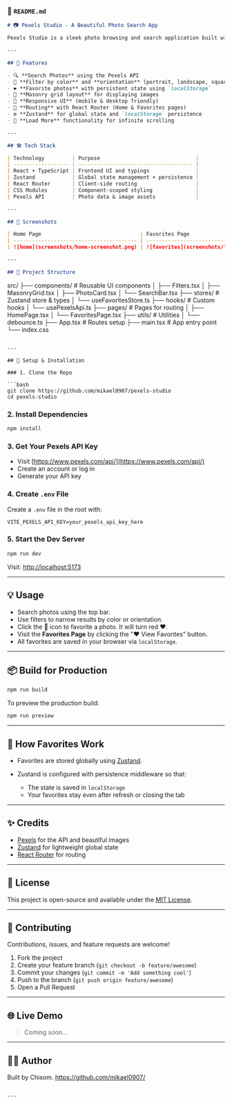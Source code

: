 ### 📄 `README.md`

```md
# 📷 Pexels Studio - A Beautiful Photo Search App

Pexels Studio is a sleek photo browsing and search application built with **React**, **TypeScript**, **Zustand** for state management, and the **Pexels API**. Users can search, filter, favorite, and view high-resolution images in a **responsive masonry layout**, similar to the real Pexels experience.

---

## 🚀 Features

- 🔍 **Search Photos** using the Pexels API
- 🎨 **Filter by color** and **orientation** (portrait, landscape, square)
- ❤️ **Favorite photos** with persistent state using `localStorage`
- 🧱 **Masonry grid layout** for displaying images
- 📱 **Responsive UI** (mobile & desktop friendly)
- 🧭 **Routing** with React Router (Home & Favorites pages)
- ⚙️ **Zustand** for global state and `localStorage` persistence
- 🔁 **Load More** functionality for infinite scrolling

---

## 🛠 Tech Stack

| Technology         | Purpose                               |
| ------------------ | ------------------------------------- |
| React + TypeScript | Frontend UI and typings               |
| Zustand            | Global state management + persistence |
| React Router       | Client-side routing                   |
| CSS Modules        | Component-scoped styling              |
| Pexels API         | Photo data & image assets             |

---

## 📸 Screenshots

| Home Page                                | Favorites Page                                     |
| ---------------------------------------- | -------------------------------------------------- |
| ![home](screenshots/home-screenshot.png) | ![favorites](screenshots/favorites-screenshot.png) |

---

## 🧩 Project Structure
```

src/
├── components/ # Reusable UI components
│ ├── Filters.tsx
│ ├── MasonryGrid.tsx
│ ├── PhotoCard.tsx
│ └── SearchBar.tsx
├── stores/ # Zustand store & types
│ └── useFavoritesStore.ts
├── hooks/ # Custom hooks
│ └── usePexelsApi.ts
├── pages/ # Pages for routing
│ ├── HomePage.tsx
│ └── FavoritesPage.tsx
├── utils/ # Utilities
│ └── debounce.ts
├── App.tsx # Routes setup
├── main.tsx # App entry point
└── index.css

````

---

## 🔧 Setup & Installation

### 1. Clone the Repo

```bash
git clone https://github.com/mikael0907/pexels-studio
cd pexels-studio
````

### 2. Install Dependencies

```bash
npm install
```

### 3. Get Your Pexels API Key

- Visit [https://www.pexels.com/api/](https://www.pexels.com/api/)
- Create an account or log in
- Generate your API key

### 4. Create `.env` File

Create a `.env` file in the root with:

```env
VITE_PEXELS_API_KEY=your_pexels_api_key_here
```

### 5. Start the Dev Server

```bash
npm run dev
```

Visit: [http://localhost:5173](http://localhost:5173)

---

## 💡 Usage

- Search photos using the top bar.
- Use filters to narrow results by color or orientation.
- Click the 🤍 icon to favorite a photo. It will turn red ❤️.
- Visit the **Favorites Page** by clicking the "❤️ View Favorites" button.
- All favorites are saved in your browser via `localStorage`.

---

## 📦 Build for Production

```bash
npm run build
```

To preview the production build:

```bash
npm run preview
```

---

## 🧠 How Favorites Work

- Favorites are stored globally using [Zustand](https://github.com/pmndrs/zustand).
- Zustand is configured with persistence middleware so that:

  - The state is saved in `localStorage`
  - Your favorites stay even after refresh or closing the tab

---

## ✨ Credits

- [Pexels](https://www.pexels.com) for the API and beautiful images
- [Zustand](https://github.com/pmndrs/zustand) for lightweight global state
- [React Router](https://reactrouter.com) for routing

---

## 📄 License

This project is open-source and available under the [MIT License](LICENSE).

---

## 🤝 Contributing

Contributions, issues, and feature requests are welcome!

1. Fork the project
2. Create your feature branch (`git checkout -b feature/awesome`)
3. Commit your changes (`git commit -m 'Add something cool'`)
4. Push to the branch (`git push origin feature/awesome`)
5. Open a Pull Request

---

## 🌐 Live Demo

> Coming soon...

---

## 🙋‍♂️ Author

Built by Chisom. https://github.com/mikael0907/

```

---


```
